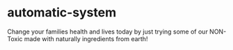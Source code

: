 # automatic-system
Change your families health and lives today by just trying some of our NON-Toxic made with naturally ingredients from earth! 
